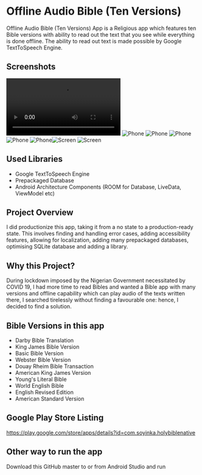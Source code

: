 # Offline Audio Bible (Ten Versions)
Offline Audio Bible (Ten Versions) App is a Religious app which features ten Bible versions with ability to read out the text that you see while everything is done offline. The ability to read out text is made possible by Google TextToSpeech Engine.

## Screenshots
![Video](https://github.com/ShowYoungg/HolyBibleNative/blob/master/20200604_125253.mp4)
![Phone](https://github.com/ShowYoungg/HolyBibleNative/blob/master/Screenshot_20200624-174358.png)
![Phone](https://github.com/ShowYoungg/HolyBibleNative/blob/master/Screenshot_20200624-165414.png)
![Phone](https://github.com/ShowYoungg/HolyBibleNative/blob/master/Screenshot_20200624-165359.png)
![Phone](https://github.com/ShowYoungg/HolyBibleNative/blob/master/Screenshot_20200624-165350.png)
![Phone](https://github.com/ShowYoungg/HolyBibleNative/blob/master/Screenshot_20200624-165337.png)![Screen](https://github.com/ShowYoungg/HolyBibleNative/blob/master/Capture.PNG)
![Screen](https://github.com/ShowYoungg/HolyBibleNative/blob/master/Capture1.PNG)

## Used Libraries
* Google TextToSpeech Engine
* Prepackaged Database 
* Android Architecture Components (ROOM for Database, LiveData, ViewModel etc)

## Project Overview
I did productionize this app, taking it from a no state to a production-ready state. This involves finding and handling error cases, adding accessibility features, allowing for localization, adding many prepackaged databases, optimising SQLite database and adding a library.

## Why this Project?
During lockdown imposed by the Nigerian Government necessitated by COVID 19, I had more time to read Bibles and wanted a Bible app with many versions and offline capability which can play audio of the texts written there, I searched tirelessly without finding a favourable one: hence, I decided to find a solution.

## Bible Versions in this app
* Darby Bible Translation
* King James Bible Version
* Basic Bible Version
* Webster Bible Version
* Douay Rheim Bible Transaction
* American King James Version
* Young's Literal Bible
* World English Bible
* English Revised Edition
* American Standard Version

## Google Play Store Listing
https://play.google.com/store/apps/details?id=com.soyinka.holybiblenative

## Other way to run the app
Download this GitHub master to or from Android Studio and run
